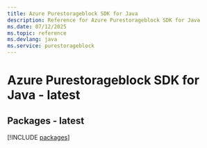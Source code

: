 ```yaml
---
title: Azure Purestorageblock SDK for Java
description: Reference for Azure Purestorageblock SDK for Java
ms.date: 07/12/2025
ms.topic: reference
ms.devlang: java
ms.service: purestorageblock
---
```

# Azure Purestorageblock SDK for Java - latest
## Packages - latest
[!INCLUDE [packages](purestorageblock-index.md)]